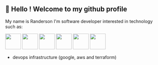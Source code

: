 ## 👋 Hello ! Welcome to my github profile

My name is Randerson I'm software developer interested in technology such as:

<img src="https://cdn.jsdelivr.net/gh/devicons/devicon/icons/java/java-original-wordmark.svg" height="50" width="50"/>          
<img src="https://cdn.jsdelivr.net/gh/devicons/devicon/icons/spring/spring-original-wordmark.svg" height="50" width="50"/>          
<img src="https://cdn.jsdelivr.net/gh/devicons/devicon/icons/nodejs/nodejs-original-wordmark.svg" height="50" width="50"/>
<img src="https://cdn.jsdelivr.net/gh/devicons/devicon/icons/googlecloud/googlecloud-original-wordmark.svg" height="50" width="50"/>
<img src="https://cdn.jsdelivr.net/gh/devicons/devicon/icons/amazonwebservices/amazonwebservices-original-wordmark.svg" height="50" width="50"/>
<img src="https://cdn.jsdelivr.net/gh/devicons/devicon/icons/terraform/terraform-original-wordmark.svg" height="50" width="50"/>
          
          
          
          
* devops infrastructure (google, aws and terraform)
